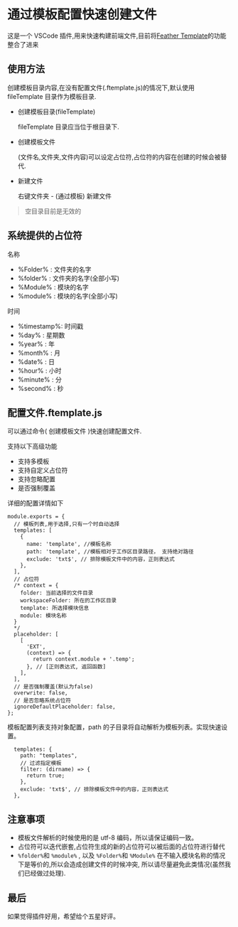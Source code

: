 # 通过模板配置快速创建文件

这是一个 VSCode 插件,用来快速构建前端文件,目前将[Feather Template](https://marketplace.visualstudio.com/items?itemName=eayer.ftemplate)的功能整合了进来



## 使用方法

创建模板目录内容,在没有配置文件(.ftemplate.js)的情况下,默认使用 fileTemplate 目录作为模板目录.

- 创建模板目录(fileTemplate)

  fileTemplate 目录应当位于根目录下.

- 创建模板文件

  (文件名,文件夹,文件内容)可以设定占位符,占位符的内容在创建的时候会被替代.

- 新建文件

  右键文件夹 - (通过模板) 新建文件

> 空目录目前是无效的

## 系统提供的占位符

名称

- %Folder% : 文件夹的名字
- %folder% : 文件夹的名字(全部小写)
- %Module% : 模块的名字
- %module% : 模块的名字(全部小写)

时间

- %timestamp%: 时间戳
- %day% : 星期数
- %year% : 年
- %month% : 月
- %date% : 日
- %hour% : 小时
- %minute% : 分
- %second% : 秒

## 配置文件.ftemplate.js

可以通过命令( 创建模板文件 )快速创建配置文件.

支持以下高级功能

- 支持多模板
- 支持自定义占位符
- 支持忽略配置
- 是否强制覆盖

详细的配置详情如下

```
module.exports = {
  // 模板列表,用于选择,只有一个时自动选择
  templates: [
    {
      name: 'template', //模板名称
      path: 'template', //模板相对于工作区目录路径， 支持绝对路径
      exclude: 'txt$', // 排除模板文件中的内容，正则表达式
    },
  ],
  // 占位符
  /* context = {
    folder: 当前选择的文件目录
    workspaceFolder: 所在的工作区目录
    template: 所选择模块信息
    module: 模块名称
  }
  */
  placeholder: [
    [
      'EXT',
      (context) => {
        return context.module + '.temp';
      }, // [正则表达式, 返回函数]
    ],
  ],
  // 是否强制覆盖(默认为false)
  overwrite: false,
  // 是否忽略系统占位符
  ignoreDefaultPlaceholder: false,
};

```

模板配置列表支持对象配置，path 的子目录将自动解析为模板列表。实现快速设置。

```
  templates: {
    path: "templates",
    // 过滤指定模板
    filter: (dirname) => {
      return true;
    },
    exclude: 'txt$', // 排除模板文件中的内容，正则表达式
  },
```

## 注意事项

- 模板文件解析的时候使用的是 utf-8 编码，所以请保证编码一致。
- 占位符可以迭代嵌套,占位符生成的新的占位符可以被后面的占位符进行替代
- `%folder%`和 `%module%` , 以及 `%Folder%`和 `%Module%` 在不输入模块名称的情况下是等价的,所以会造成创建文件的时候冲突, 所以请尽量避免此类情况(虽然我们已经做过处理).

## 最后

如果觉得插件好用，希望给个五星好评。
